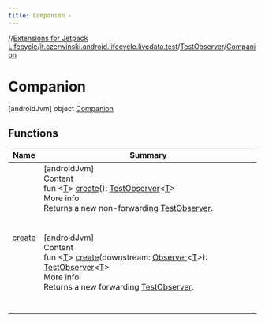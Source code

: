 ```yaml
---
title: Companion -
---
```

//[Extensions for Jetpack Lifecycle](../../../../index.md)/[it.czerwinski.android.lifecycle.livedata.test](../../index.md)/[TestObserver](../index.md)/[Companion](index.md)



# Companion  
 [androidJvm] object [Companion](index.md)   


## Functions  
  
|  Name |  Summary | 
|---|---|
| <a name="it.czerwinski.android.lifecycle.livedata.test/TestObserver.Companion/create/#/PointingToDeclaration/"></a>[create](create.md)| <a name="it.czerwinski.android.lifecycle.livedata.test/TestObserver.Companion/create/#/PointingToDeclaration/"></a>[androidJvm]  <br>Content  <br>fun <[T](create.md)> [create](create.md)(): [TestObserver](../index.md)<[T](create.md)>  <br>More info  <br>Returns a new non-forwarding [TestObserver](../index.md).  <br><br><br>[androidJvm]  <br>Content  <br>fun <[T](create.md)> [create](create.md)(downstream: [Observer](https://developer.android.com/reference/kotlin/androidx/lifecycle/Observer.html)<[T](create.md)>): [TestObserver](../index.md)<[T](create.md)>  <br>More info  <br>Returns a new forwarding [TestObserver](../index.md).  <br><br><br>|

